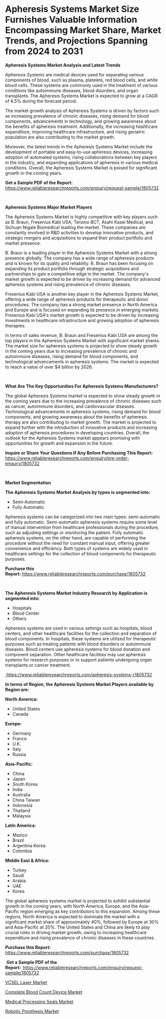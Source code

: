 <p><h1>Apheresis Systems Market Size Furnishes Valuable Information Encompassing Market Share, Market Trends, and Projections Spanning from 2024 to 2031</h1></p><p><strong>Apheresis Systems Market Analysis and Latest Trends</strong></p>
<p><p>Apheresis Systems are medical devices used for separating various components of blood, such as plasma, platelets, red blood cells, and white blood cells. These systems are commonly used in the treatment of various conditions like autoimmune diseases, blood disorders, and organ transplants. The Apheresis Systems Market is expected to grow at a CAGR of 6.5% during the forecast period.</p><p>The market growth analysis of Apheresis Systems is driven by factors such as increasing prevalence of chronic diseases, rising demand for blood components, advancements in technology, and growing awareness about the benefits of apheresis treatment. Additionally, the increasing healthcare expenditure, improving healthcare infrastructure, and rising geriatric population are also contributing to the market growth.</p><p>Moreover, the latest trends in the Apheresis Systems Market include the development of portable and easy-to-use apheresis devices, increasing adoption of automated systems, rising collaborations between key players in the industry, and expanding applications of apheresis in various medical conditions. Overall, the Apheresis Systems Market is poised for significant growth in the coming years.</p></p>
<p><strong>Get a Sample PDF of the Report:&nbsp;</strong> <a href="https://www.reliableresearchreports.com/enquiry/request-sample/1805732">https://www.reliableresearchreports.com/enquiry/request-sample/1805732</a></p>
<p>&nbsp;</p>
<p><strong>Apheresis Systems Major Market Players</strong></p>
<p><p>The Apheresis Systems Market is highly competitive with key players such as B. Braun, Fresenius Kabi USA, Terumo BCT, Asahi Kasei Medical, and Sichuan Nigale Biomedical leading the market. These companies are constantly involved in R&D activities to develop innovative products, and strategic mergers and acquisitions to expand their product portfolio and market presence.</p><p>B. Braun is a leading player in the Apheresis Systems Market with a strong presence globally. The company has a wide range of apheresis products and is known for its quality and reliability. B. Braun has been focusing on expanding its product portfolio through strategic acquisitions and partnerships to gain a competitive edge in the market. The company's market growth is expected to be driven by increasing demand for advanced apheresis systems and rising prevalence of chronic diseases.</p><p>Fresenius Kabi USA is another key player in the Apheresis Systems Market, offering a wide range of apheresis products for therapeutic and donor procedures. The company has a strong market presence in North America and Europe and is focused on expanding its presence in emerging markets. Fresenius Kabi USA's market growth is expected to be driven by increasing investments in healthcare infrastructure and growing adoption of apheresis therapies.</p><p>In terms of sales revenue, B. Braun and Fresenius Kabi USA are among the top players in the Apheresis Systems Market with significant market shares. The market size for apheresis systems is projected to show steady growth in the coming years due to increasing prevalence of chronic and autoimmune diseases, rising demand for blood components, and technological advancements in apheresis systems. The market is expected to reach a value of over $4 billion by 2026.</p></p>
<p>&nbsp;</p>
<p><strong>What Are The Key Opportunities For Apheresis Systems Manufacturers?</strong></p>
<p><p>The global Apheresis Systems market is expected to show steady growth in the coming years due to the increasing prevalence of chronic diseases such as cancer, autoimmune disorders, and cardiovascular diseases. Technological advancements in apheresis systems, rising demand for blood components, and growing awareness about the benefits of apheresis therapy are also contributing to market growth. The market is projected to expand further with the introduction of innovative products and increasing adoption of apheresis procedures in developing countries. Overall, the outlook for the Apheresis Systems market appears promising with opportunities for growth and expansion in the future.</p></p>
<p><strong>Inquire or Share Your Questions If Any Before Purchasing This Report:</strong> <a href="https://www.reliableresearchreports.com/enquiry/pre-order-enquiry/1805732">https://www.reliableresearchreports.com/enquiry/pre-order-enquiry/1805732</a></p>
<p>&nbsp;</p>
<p><strong>Market Segmentation</strong></p>
<p><strong>The Apheresis Systems Market Analysis by types is segmented into:</strong></p>
<p><ul><li>Semi-Automatic</li><li>Fully Automatic</li></ul></p>
<p><p>Apheresis systems can be categorized into two main types: semi-automatic and fully automatic. Semi-automatic apheresis systems require some level of manual intervention from healthcare professionals during the procedure, such as adjusting settings or monitoring the patient. Fully automatic apheresis systems, on the other hand, are capable of performing the procedure without the need for constant manual input, offering greater convenience and efficiency. Both types of systems are widely used in healthcare settings for the collection of blood components for therapeutic purposes.</p></p>
<p><strong>Purchase this Report:&nbsp;</strong><a href="https://www.reliableresearchreports.com/purchase/1805732">https://www.reliableresearchreports.com/purchase/1805732</a></p>
<p>&nbsp;</p>
<p><strong>The Apheresis Systems Market Industry Research by Application is segmented into:</strong></p>
<p><ul><li>Hospitals</li><li>Blood Center</li><li>Others</li></ul></p>
<p><p>Apheresis systems are used in various settings such as hospitals, blood centers, and other healthcare facilities for the collection and separation of blood components. In hospitals, these systems are utilized for therapeutic purposes such as treating patients with blood disorders or autoimmune diseases. Blood centers use apheresis systems for blood donation and component separation. Other healthcare facilities may use apheresis systems for research purposes or to support patients undergoing organ transplants or cancer treatment.</p></p>
<p><a href="https://www.reliableresearchreports.com/apheresis-systems-r1805732">&nbsp;https://www.reliableresearchreports.com/apheresis-systems-r1805732</a></p>
<p><strong>In terms of Region, the Apheresis Systems Market Players available by Region are:</strong></p>
<p>
    <p> <strong> North America: </strong>
        <ul>
            <li>United States</li>
            <li>Canada</li>
        </ul>
        </p> 
    <p> <strong> Europe: </strong>
        <ul>
            <li>Germany</li>
            <li>France</li>
            <li>U.K.</li>
            <li>Italy</li>
            <li>Russia</li>
        </ul>
        </p> 
    <p> <strong> Asia-Pacific: </strong>
        <ul>
            <li>China</li>
            <li>Japan</li>
            <li>South Korea</li>
            <li>India</li>
            <li>Australia</li>
            <li>China Taiwan</li>
            <li>Indonesia</li>
            <li>Thailand</li>
            <li>Malaysia</li>
        </ul>
        </p> 
    <p> <strong> Latin America: </strong>
        <ul>
            <li>Mexico</li>
            <li>Brazil</li>
            <li>Argentina Korea</li>
            <li>Colombia</li>
        </ul>
        </p> 
    <p> <strong> Middle East & Africa: </strong>
        <ul>
            <li>Turkey</li>
            <li>Saudi</li>
            <li>Arabia</li>
            <li>UAE</li>
            <li>Korea</li>
        </ul>
    </p>
    </p>
<p><p>The global apheresis systems market is projected to exhibit substantial growth in the coming years, with North America, Europe, and the Asia-Pacific region emerging as key contributors to this expansion. Among these regions, North America is expected to dominate the market with a significant market share of approximately 40%, followed by Europe at 30% and Asia-Pacific at 20%. The United States and China are likely to play crucial roles in driving market growth, owing to increasing healthcare expenditure and rising prevalence of chronic diseases in these countries.</p></p>
<p><strong>Purchase this Report: </strong><a href="https://www.reliableresearchreports.com/purchase/1805732">https://www.reliableresearchreports.com/purchase/1805732</a></p>
<p>&nbsp;<strong>Get a Sample PDF of the Report:&nbsp;&nbsp;</strong><a href="https://www.reliableresearchreports.com/enquiry/request-sample/1805732">https://www.reliableresearchreports.com/enquiry/request-sample/1805732</a></p>
<p><strong></strong></p>
<p><p><a href="https://github.com/gikababa4/Market-Research-Report-List-1/blob/main/vcsel-laser-market.md">VCSEL Laser Market</a></p><p><a href="https://github.com/sosoelmasry38/Market-Research-Report-List-1/blob/main/complete-blood-count-device-market.md">Complete Blood Count Device Market</a></p><p><a href="https://github.com/AmbushAL/Market-Research-Report-List-1/blob/main/medical-processing-seals-market.md">Medical Processing Seals Market</a></p><p><a href="https://github.com/muhammadasraf467/Market-Research-Report-List-1/blob/main/robotic-prosthesis-market.md">Robotic Prosthesis Market</a></p></p>